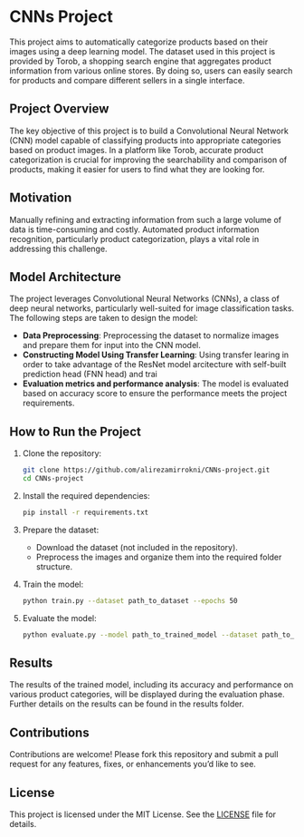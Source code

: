 # CNNs Project

This project aims to automatically categorize products based on their images using a deep learning model. The dataset used in this project is provided by Torob, a shopping search engine that aggregates product information from various online stores. By doing so, users can easily search for products and compare different sellers in a single interface.

## Project Overview

The key objective of this project is to build a Convolutional Neural Network (CNN) model capable of classifying products into appropriate categories based on product images. In a platform like Torob, accurate product categorization is crucial for improving the searchability and comparison of products, making it easier for users to find what they are looking for.

## Motivation

Manually refining and extracting information from such a large volume of data is time-consuming and costly. Automated product information recognition, particularly product categorization, plays a vital role in addressing this challenge.

## Model Architecture

The project leverages Convolutional Neural Networks (CNNs), a class of deep neural networks, particularly well-suited for image classification tasks. The following steps are taken to design the model:
- **Data Preprocessing**: Preprocessing the dataset to normalize images and prepare them for input into the CNN model.
- **Constructing Model Using Transfer Learning**: Using transfer learing in order to take advantage of the ResNet model arcitecture with self-built prediction head (FNN head) and trai
- **Evaluation metrics and performance analysis**: The model is evaluated based on accuracy score to ensure the performance meets the project requirements.

## How to Run the Project

1. Clone the repository:
    ```bash
    git clone https://github.com/alirezamirrokni/CNNs-project.git
    cd CNNs-project
    ```

2. Install the required dependencies:
    ```bash
    pip install -r requirements.txt
    ```

3. Prepare the dataset:
    - Download the dataset (not included in the repository).
    - Preprocess the images and organize them into the required folder structure.

4. Train the model:
    ```bash
    python train.py --dataset path_to_dataset --epochs 50
    ```

5. Evaluate the model:
    ```bash
    python evaluate.py --model path_to_trained_model --dataset path_to_validation_dataset
    ```

## Results

The results of the trained model, including its accuracy and performance on various product categories, will be displayed during the evaluation phase. Further details on the results can be found in the results folder.

## Contributions

Contributions are welcome! Please fork this repository and submit a pull request for any features, fixes, or enhancements you’d like to see.

## License

This project is licensed under the MIT License. See the [LICENSE](LICENSE) file for details.
